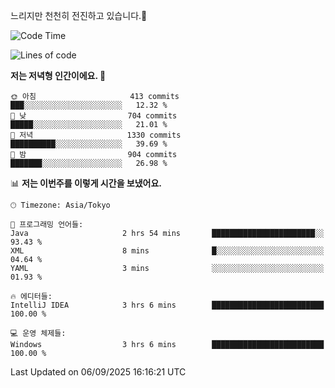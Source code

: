 느리지만 천천히 전진하고 있습니다.🐢

<!--START_SECTION:waka-->
![Code Time](http://img.shields.io/badge/Code%20Time-1%2C664%20hrs%2041%20mins-blue)

![Lines of code](https://img.shields.io/badge/%EC%A0%80%EB%8A%94%20%EC%97%AC%ED%83%9C%EA%B9%8C%EC%A7%80%20-929.6%20thousand%20%EC%A4%84%EC%9D%98%20%EC%BD%94%EB%93%9C%EB%A5%BC%20%EC%9E%91%EC%84%B1%ED%96%88%EC%96%B4%EC%9A%94.-blue)

**저는 저녁형 인간이에요. 🦉** 

```text
🌞 아침                     413 commits         ███░░░░░░░░░░░░░░░░░░░░░░   12.32 % 
🌆 낮　                     704 commits         █████░░░░░░░░░░░░░░░░░░░░   21.01 % 
🌃 저녁                     1330 commits        ██████████░░░░░░░░░░░░░░░   39.69 % 
🌙 밤　                     904 commits         ███████░░░░░░░░░░░░░░░░░░   26.98 % 
```


📊 **저는 이번주를 이렇게 시간을 보냈어요.** 

```text
🕑︎ Timezone: Asia/Tokyo

💬 프로그래밍 언어들: 
Java                     2 hrs 54 mins       ███████████████████████░░   93.43 % 
XML                      8 mins              █░░░░░░░░░░░░░░░░░░░░░░░░   04.64 % 
YAML                     3 mins              ░░░░░░░░░░░░░░░░░░░░░░░░░   01.93 % 

🔥 에디터들: 
IntelliJ IDEA            3 hrs 6 mins        █████████████████████████   100.00 % 

💻 운영 체제들: 
Windows                  3 hrs 6 mins        █████████████████████████   100.00 % 
```


 Last Updated on 06/09/2025 16:16:21 UTC
<!--END_SECTION:waka-->
